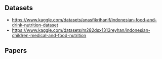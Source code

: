 Datasets
---
- https://www.kaggle.com/datasets/anasfikrihanif/indonesian-food-and-drink-nutrition-dataset
- https://www.kaggle.com/datasets/m282dsx1313reyhan/indonesian-children-medical-and-food-nutrition

Papers 
---
